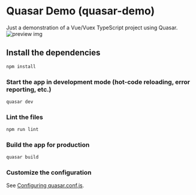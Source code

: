 # Quasar Demo (quasar-demo)

Just a demonstration of a Vue/Vuex TypeScript project using Quasar.
![preview img](https://github.com/david-gi/quasar-ts-demo/blob/master/sample%20-%20Quasar%20app.png)

## Install the dependencies
```bash
npm install
```

### Start the app in development mode (hot-code reloading, error reporting, etc.)
```bash
quasar dev
```

### Lint the files
```bash
npm run lint
```

### Build the app for production
```bash
quasar build
```

### Customize the configuration
See [Configuring quasar.conf.js](https://quasar.dev/quasar-cli/quasar-conf-js).
